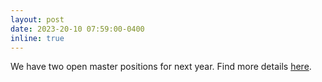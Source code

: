 ```yaml
---
layout: post
date: 2023-20-10 07:59:00-0400
inline: true
---
```


We have two open master positions for next year. Find more details [here](https://tachella.github.io/openings/).

